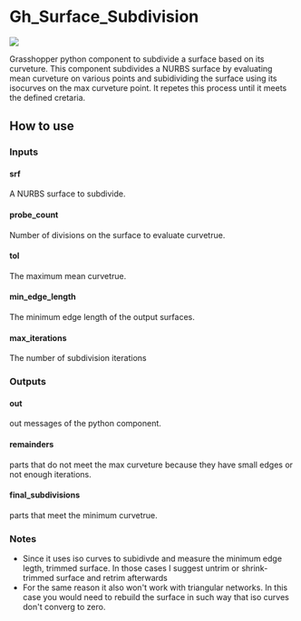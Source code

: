 # Gh_Surface_Subdivision

![](https://github.com/alitghomi/Gh-Surface_Subdivision/blob/main/assets/surface_subdivision.png)

 Grasshopper python component to subdivide a surface based on its curveture. This component subdivides a NURBS surface by evaluating mean curveture on various points and subidividing the surface using its isocurves on the max curveture point. It repetes this process until it meets the defined cretaria.

## How to use

### Inputs
#### srf
A NURBS surface to subdivide.

#### probe_count
Number of divisions on the surface to evaluate curvetrue.

#### tol
The maximum mean curvetrue. 

#### min_edge_length
The minimum edge length of the output surfaces. 

#### max_iterations
The number of subdivision iterations 

### Outputs

#### out
out messages of the python component.

#### remainders
parts that do not meet the max curveture because they have small edges or not enough iterations.

#### final_subdivisions
parts that meet the minimum curvetrue.

### Notes
- Since it uses iso curves to subidivde and measure the minimum edge legth, trimmed surface. In those cases I suggest untrim or shrink-trimmed surface and retrim afterwards
- For the same reason it also won't work with triangular networks. In this case you would need to rebuild the surface in such way that iso curves don't converg to zero.

